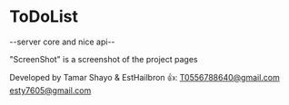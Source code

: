# ToDoList
--server core and nice api--

"ScreenShot" is a screenshot of the project pages

Developed by Tamar Shayo & EstHailbron 👍: 
T0556788640@gmail.com  esty7605@gmail.com